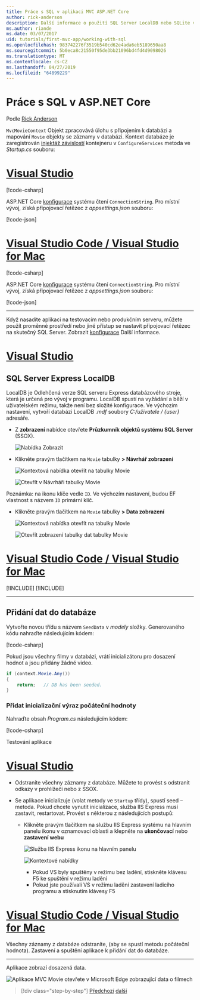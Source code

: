 ```yaml
---
title: Práce s SQL v aplikaci MVC ASP.NET Core
author: rick-anderson
description: Další informace o použití SQL Server LocalDB nebo SQLite v aplikaci ASP.NET Core MVC.
ms.author: riande
ms.date: 03/07/2017
uid: tutorials/first-mvc-app/working-with-sql
ms.openlocfilehash: 983742276f3519b540cd62e4ada6eb5189650aa8
ms.sourcegitcommit: 5b0eca8c21550f95de3bb21096bd4fd4d9098026
ms.translationtype: MT
ms.contentlocale: cs-CZ
ms.lasthandoff: 04/27/2019
ms.locfileid: "64899229"
---
```

# <a name="work-with-sql-in-aspnet-core"></a>Práce s SQL v ASP.NET Core

Podle [Rick Anderson](https://twitter.com/RickAndMSFT)

`MvcMovieContext` Objekt zpracovává úlohu s připojením k databázi a mapování `Movie` objekty se záznamy v databázi. Kontext databáze je zaregistrován [injektáž závislostí](xref:fundamentals/dependency-injection) kontejneru v `ConfigureServices` metoda ve *Startup.cs* souboru:

# <a name="visual-studiotabvisual-studio"></a>[Visual Studio](#tab/visual-studio)

[!code-csharp[](~/tutorials/first-mvc-app/start-mvc/sample/MvcMovie22/Startup.cs?name=snippet_ConfigureServices&highlight=13-99)]

ASP.NET Core [konfigurace](xref:fundamentals/configuration/index) systému čtení `ConnectionString`. Pro místní vývoj, získá připojovací řetězec z *appsettings.json* souboru:

[!code-json[](start-mvc/sample/MvcMovie/appsettings.json?highlight=2&range=8-10)]

# <a name="visual-studio-code--visual-studio-for-mactabvisual-studio-codevisual-studio-mac"></a>[Visual Studio Code / Visual Studio for Mac](#tab/visual-studio-code+visual-studio-mac)

[!code-csharp[](~/tutorials/first-mvc-app/start-mvc/sample/MvcMovie22/Startup.cs?name=snippet_UseSqlite&highlight=11-12)]

ASP.NET Core [konfigurace](xref:fundamentals/configuration/index) systému čtení `ConnectionString`. Pro místní vývoj, získá připojovací řetězec z *appsettings.json* souboru:

[!code-json[](~/tutorials/first-mvc-app/start-mvc/sample/MvcMovie22/appsettingsSQLite.json?highlight=2&range=8-10)]

---

Když nasadíte aplikaci na testovacím nebo produkčním serveru, můžete použít proměnné prostředí nebo jiné přístup se nastavit připojovací řetězec na skutečný SQL Server. Zobrazit [konfigurace](xref:fundamentals/configuration/index) Další informace.

# <a name="visual-studiotabvisual-studio"></a>[Visual Studio](#tab/visual-studio)

## <a name="sql-server-express-localdb"></a>SQL Server Express LocalDB

LocalDB je Odlehčená verze SQL serveru Express databázového stroje, která je určená pro vývoj v programu. LocalDB spustí na vyžádání a běží v uživatelském režimu, takže není bez složité konfigurace. Ve výchozím nastavení, vytvoří databázi LocalDB *.mdf* soubory *C:/uživatele / {user}* adresáře.

* Z **zobrazení** nabídce otevřete **Průzkumník objektů systému SQL Server** (SSOX).

  ![Nabídka Zobrazit](working-with-sql/_static/ssox.png)

* Klikněte pravým tlačítkem na `Movie` tabulky **> Návrhář zobrazení**

  ![Kontextová nabídka otevřít na tabulky Movie](working-with-sql/_static/design.png)

  ![Otevřít v Návrháři tabulky Movie](working-with-sql/_static/dv.png)

Poznámka: na ikonu klíče vedle `ID`. Ve výchozím nastavení, budou EF vlastnost s názvem `ID` primární klíč.

* Klikněte pravým tlačítkem na `Movie` tabulky **> Data zobrazení**

  ![Kontextová nabídka otevřít na tabulky Movie](working-with-sql/_static/ssox2.png)

  ![Otevřít zobrazení tabulky dat tabulky Movie](working-with-sql/_static/vd22.png)

# <a name="visual-studio-code--visual-studio-for-mactabvisual-studio-codevisual-studio-mac"></a>[Visual Studio Code / Visual Studio for Mac](#tab/visual-studio-code+visual-studio-mac)

[!INCLUDE[](~/includes/rp/sqlite.md)]
[!INCLUDE[](~/includes/RP-mvc-shared/sqlite-warn.md)]

---
<!-- End of VS tabs -->

## <a name="seed-the-database"></a>Přidání dat do databáze

Vytvořte novou třídu s názvem `SeedData` v *modely* složky. Generovaného kódu nahraďte následujícím kódem:

[!code-csharp[](~/tutorials/first-mvc-app/start-mvc/sample/MvcMovie22/Models/SeedData.cs?name=snippet_1)]

Pokud jsou všechny filmy v databázi, vrátí inicializátoru pro dosazení hodnot a jsou přidány žádné video.

```csharp
if (context.Movie.Any())
{
    return;   // DB has been seeded.
}
```

<a name="si"></a>

### <a name="add-the-seed-initializer"></a>Přidat inicializační výraz počáteční hodnoty

Nahraďte obsah *Program.cs* následujícím kódem:

[!code-csharp[](~/tutorials/first-mvc-app/start-mvc/sample/MvcMovie22/Program.cs)]

Testování aplikace

# <a name="visual-studiotabvisual-studio"></a>[Visual Studio](#tab/visual-studio)

* Odstraníte všechny záznamy z databáze. Můžete to provést s odstranit odkazy v prohlížeči nebo z SSOX.
* Se aplikace inicializuje (volat metody ve `Startup` třídy), spustí seed – metoda. Pokud chcete vynutit inicializace, služba IIS Express musí zastavit, restartovat. Provést s některou z následujících postupů:

  * Klikněte pravým tlačítkem na službu IIS Express systému na hlavním panelu ikonu v oznamovací oblasti a klepněte na **ukončovací** nebo **zastavení webu**

    ![Služba IIS Express ikonu na hlavním panelu](working-with-sql/_static/iisExIcon.png)

    ![Kontextové nabídky](working-with-sql/_static/stopIIS.png)

    * Pokud VS byly spuštěny v režimu bez ladění, stiskněte klávesu F5 ke spuštění v režimu ladění
    * Pokud jste používali VS v režimu ladění zastavení ladicího programu a stisknutím klávesy F5

# <a name="visual-studio-code--visual-studio-for-mactabvisual-studio-codevisual-studio-mac"></a>[Visual Studio Code / Visual Studio for Mac](#tab/visual-studio-code+visual-studio-mac)

Všechny záznamy z databáze odstraníte, (aby se spustí metodu počáteční hodnota). Zastavení a spuštění aplikace k přidání dat do databáze.

---

Aplikace zobrazí dosazená data.

![Aplikace MVC Movie otevřete v Microsoft Edge zobrazující data o filmech](working-with-sql/_static/m55.png)

> [!div class="step-by-step"]
> [Předchozí](adding-model.md)
> [další](controller-methods-views.md)
